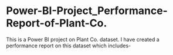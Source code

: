 # Power-BI-Project_Performance-Report-of-Plant-Co.
This is a Power BI project on Plant Co. dataset. I have created a performance report on this dataset which includes-
